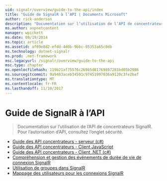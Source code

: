 ```yaml
---
uid: signalr/overview/guide-to-the-api/index
title: "Guide de SignalR à l’API | Documents Microsoft"
author: rick-anderson
description: "Documentation sur l’utilisation de l’API de concentrateurs SignalR. Pour l’autorisation d’API, consultez l’onglet sécurité."
ms.author: aspnetcontent
manager: wpickett
ms.date: 09/19/2014
ms.topic: article
ms.assetid: af69e8d2-efdd-4d0b-9bbc-95353a65c0db
ms.technology: dotnet-signalr
ms.prod: .net-framework
msc.legacyurl: /signalr/overview/guide-to-the-api
msc.type: chapter
ms.openlocfilehash: 119b21af75576c269b5d81769897281bd05b2986
ms.sourcegitcommit: 9a9483aceb34591c97451997036a9120c3fe2baf
ms.translationtype: MT
ms.contentlocale: fr-FR
ms.lasthandoff: 11/10/2017
---
```

<a name="signalr-guide-to-the-api"></a>Guide de SignalR à l’API
====================
> Documentation sur l’utilisation de l’API de concentrateurs SignalR. Pour l’autorisation d’API, consultez l’onglet sécurité.


- [Guide des API concentrateurs - serveur (c#)](hubs-api-guide-server.md)
- [Guide des API concentrateurs - Client JavaScript](hubs-api-guide-javascript-client.md)
- [Guide des API concentrateurs - Client .NET (c#)](hubs-api-guide-net-client.md)
- [Compréhension et gestion des événements de durée de vie de connexion SignalR](handling-connection-lifetime-events.md)
- [Utilisation de groupes dans SignalR](working-with-groups.md)
- [Mappage des utilisateurs pour les connexions SignalR](mapping-users-to-connections.md)
